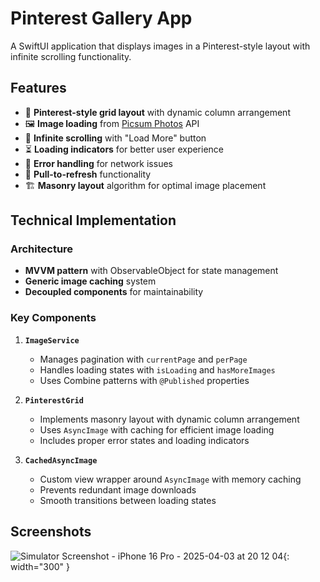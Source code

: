 # Pinterest Gallery App

A SwiftUI application that displays images in a Pinterest-style layout with infinite scrolling functionality.

## Features

- 📌 **Pinterest-style grid layout** with dynamic column arrangement
- 🖼️ **Image loading** from [Picsum Photos](https://picsum.photos/) API
- 🔄 **Infinite scrolling** with "Load More" button
- ⏳ **Loading indicators** for better user experience
- 🚦 **Error handling** for network issues
- 🔄 **Pull-to-refresh** functionality
- 🏗️ **Masonry layout** algorithm for optimal image placement

## Technical Implementation

### Architecture

- **MVVM pattern** with ObservableObject for state management
- **Generic image caching** system
- **Decoupled components** for maintainability

### Key Components

1. **`ImageService`**
   - Manages pagination with `currentPage` and `perPage`
   - Handles loading states with `isLoading` and `hasMoreImages`
   - Uses Combine patterns with `@Published` properties

2. **`PinterestGrid`**
   - Implements masonry layout with dynamic column arrangement
   - Uses `AsyncImage` with caching for efficient image loading
   - Includes proper error states and loading indicators

3. **`CachedAsyncImage`**
   - Custom view wrapper around `AsyncImage` with memory caching
   - Prevents redundant image downloads
   - Smooth transitions between loading states


## Screenshots

![Simulator Screenshot - iPhone 16 Pro - 2025-04-03 at 20 12 04](https://github.com/user-attachments/assets/ad59e87e-b8be-495e-80ea-d4bc5f32231b){: width="300" }


